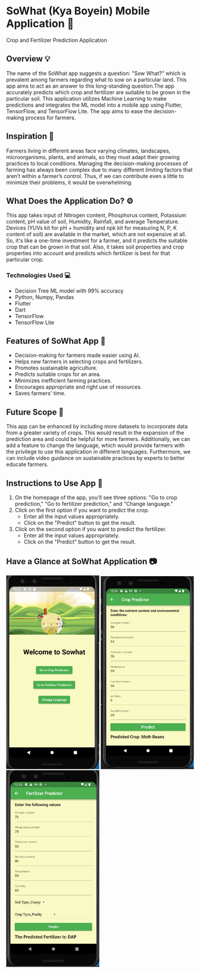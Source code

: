 # SoWhat (Kya Boyein) Mobile Application :iphone:

Crop and Fertilizer Prediction Application

## Overview :bulb:

The name of the SoWhat app suggests a question: "Sow What?" which is prevalent among farmers regarding what to sow on a particular land. This app aims to act as an answer to this long-standing question.The app accurately predicts which crop and fertilizer are suitable to be grown in the particular soil. This application utilizes Machine Learning to make predictions and integrates the ML model into a mobile app using Flutter, TensorFlow, and TensorFlow Lite. The app aims to ease the decision-making process for farmers.

## Inspiration :seedling:

Farmers living in different areas face varying climates, landscapes, microorganisms, plants, and animals, so they must adapt their growing practices to local conditions. Managing the decision-making processes of farming has always been complex due to many different limiting factors that aren’t within a farmer’s control. Thus, if we can contribute even a little to minimize their problems, it would be overwhelming.

## What Does the Application Do? :gear:

This app takes input of Nitrogen content, Phosphorus content, Potassium content, pH value of soil, Humidity, Rainfall, and average Temperature. Devices (YUVs kit for pH + humidity and npk kit for measuring N, P, K content of soil) are available in the market, which are not expensive at all. So, it's like a one-time investment for a farmer, and it predicts the suitable crop that can be grown in that soil. Also, it takes soil properties and crop properties into account and predicts which fertilizer is best for that particular crop.

### Technologies Used :computer:

- Decision Tree ML model with 99% accuracy
- Python, Numpy, Pandas
- Flutter
- Dart
- TensorFlow
- TensorFlow Lite

## Features of SoWhat App :rocket:

- Decision-making for farmers made easier using AI.
- Helps new farmers in selecting crops and fertilizers.
- Promotes sustainable agriculture.
- Predicts suitable crops for an area.
- Minimizes inefficient farming practices.
- Encourages appropriate and right use of resources.
- Saves farmers' time.

## Future Scope :telescope:

This app can be enhanced by including more datasets to incorporate data from a greater variety of crops. This would result in the expansion of the prediction area and could be helpful for more farmers. Additionally, we can add a feature to change the language, which would provide farmers with the privilege to use this application in different languages. Furthermore, we can include video guidance on sustainable practices by experts to better educate farmers.

## Instructions to Use App :scroll:

1. On the homepage of the app, you'll see three options: "Go to crop prediction," "Go to fertilizer prediction," and "Change language."
2. Click on the first option if you want to predict the crop.
   - Enter all the input values appropriately.
   - Click on the "Predict" button to get the result.
3. Click on the second option if you want to predict the fertilizer.
   - Enter all the input values appropriately.
   - Click on the "Predict" button to get the result.

## Have a Glance at SoWhat Application :camera:

<img width="250" src="https://github.com/sonali8434/Real-time-crop-and-fertilizer-prediction/blob/master/assets/Mainpage.png">
<img width="250" src="https://github.com/sonali8434/Real-time-crop-and-fertilizer-prediction/blob/master/assets/Crop%20prediction%20feature.png">
<img width="250" src="https://github.com/sonali8434/Real-time-crop-and-fertilizer-prediction/blob/master/assets/Fertilizer%20prediction%20feature.png">




